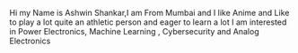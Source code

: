 Hi my Name is Ashwin Shankar,I am From Mumbai and I like Anime and Like to play a lot quite an athletic person and eager to learn a lot
I am interested in Power Electronics, Machine Learning , Cybersecurity and Analog Electronics
